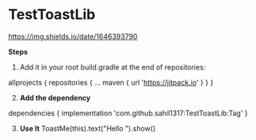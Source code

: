 # TestToastLib

https://img.shields.io/date/1646393790

**Steps**

1. Add it in your root build.gradle at the end of repositories:

allprojects {
		repositories {
			...
			maven { url 'https://jitpack.io' }
		}
	}
  
2. **Add the dependency**

 dependencies {
	        implementation 'com.github.sahil1317:TestToastLib:Tag'
	}
	
3. **Use It**
             ToastMe(this).text("Hello ").show()
